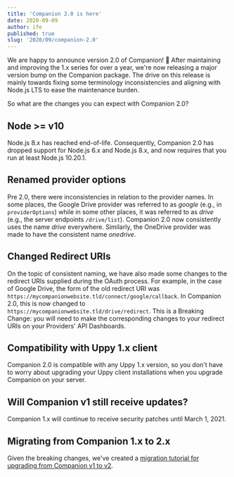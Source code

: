 ```yaml
---
title: 'Companion 2.0 is here'
date: 2020-09-09
author: ife
published: true
slug: '2020/09/companion-2.0'
---
```


We are happy to announce version 2.0 of Companion! 🎉 After maintaining and
improving the 1.x series for over a year, we're now releasing a major version
bump on the Companion package. The drive on this release is mainly towards
fixing some terminology inconsistencies and aligning with Node.js LTS to ease
the maintenance burden.

<!--truncate-->

So what are the changes you can expect with Companion 2.0?

## Node >= v10

Node.js 8.x has reached end-of-life. Consequently, Companion 2.0 has dropped
support for Node.js 6.x and Node.js 8.x, and now requires that you run at least
Node.js 10.20.1.

## Renamed provider options

Pre 2.0, there were inconsistencies in relation to the provider names. In some
places, the Google Drive provider was referred to as _google_ (e.g., in
`providerOptions`) while in some other places, it was referred to as _drive_
(e.g., the server endpoints `/drive/list`). Companion 2.0 now consistently uses
the name _drive_ everywhere. Similarly, the OneDrive provider was made to have
the consistent name _onedrive_.

## Changed Redirect URIs

On the topic of consistent naming, we have also made some changes to the
redirect URIs supplied during the OAuth process. For example, in the case of
Google Drive, the form of the old redirect URI was
`https://mycompanionwebsite.tld/connect/google/callback`. In Companion 2.0, this
is now changed to `https://mycompanionwebsite.tld/drive/redirect`. This is a
Breaking Change: you will need to make the corresponding changes to your
redirect URIs on your Providers' API Dashboards.

## Compatibility with Uppy 1.x client

Companion 2.0 is compatible with any Uppy 1.x version, so you don't have to
worry about upgrading your Uppy client installations when you upgrade Companion
on your server.

## Will Companion v1 still receive updates?

Companion 1.x will continue to receive security patches until March 1, 2021.

## Migrating from Companion 1.x to 2.x

Given the breaking changes, we've created a
[migration tutorial for upgrading from Companion v1 to v2](https://uppy.io/docs/companion/#Migrating-v1-to-v2).
